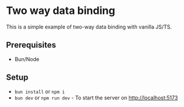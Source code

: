 # Two way data binding

This is a simple example of two-way data binding with vanilla JS/TS.

## Prerequisites

- Bun/Node

## Setup

- `bun install` or `npm i`
- `bun dev` or `npm run dev` - To start the server on [http://localhost:5173](http://localhost:5173)
